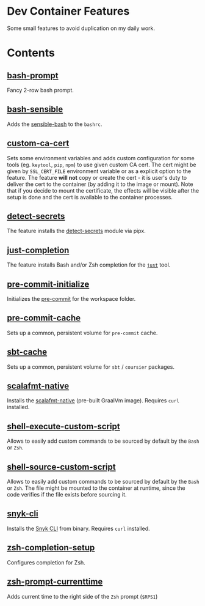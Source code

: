 # Dev Container Features

Some small features to avoid duplication on my daily work.

# Contents

## [bash-prompt](./src/bash-prompt/)

Fancy 2-row bash prompt.

## [bash-sensible](./src/bash-sensible/)

Adds the [sensible-bash](https://github.com/mrzool/bash-sensible/) to the `bashrc`.

## [custom-ca-cert](./src/custom-ca-cert/)

Sets some environment variables and adds custom configuration for some tools (eg. `keytool`, `pip`, `npm`) to use given custom CA cert.
The cert might be given by `SSL_CERT_FILE` environment variable or as a explicit option to the feature.
The feature **will not** copy or create the cert - it is user's duty to deliver the cert to the container (by adding it to the image or mount).
Note that if you decide to mount the certificate, the effects will be visible after the setup is done and the cert is available to the container processes.

## [detect-secrets](./src/detect-secrets/)

The feature installs the [detect-secrets](https://github.com/Yelp/detect-secrets) module via pipx.

## [just-completion](./src/just-completion/)

The feature installs Bash and/or Zsh completion for the [`just`](https://just.systems/) tool.

## [pre-commit-initialize](./src/pre-commit-initialize/)

Initializes the [pre-commit](https://pre-commit.com) for the workspace folder.

## [pre-commit-cache](./src/pre-commit-cache/)

Sets up a common, persistent volume for `pre-commit` cache.

## [sbt-cache](./src/sbt-cache/)

Sets up a common, persistent volume for `sbt` / `coursier` packages.

## [scalafmt-native](./src/scalafmt-native/)

Installs the [scalafmt-native](https://scalameta.org/scalafmt/docs/installation.html#native-image) (pre-built GraalVm image).
Requires `curl` installed.

## [shell-execute-custom-script](./src/shell-execute-custom-script/)

Allows to easily add custom commands to be sourced by default by the `Bash` or `Zsh`.

## [shell-source-custom-script](./src/shell-source-custom-script/)

Allows to easily add custom commands to be sourced by default by the `Bash` or `Zsh`.
The file might be mounted to the container at runtime, since the code verifies if the file exists before sourcing it.

## [snyk-cli](./src/snyk-cli/)

Installs the [Snyk CLI](https://docs.snyk.io/snyk-cli/install-or-update-the-snyk-cli) from binary.
Requires `curl` installed.

## [zsh-completion-setup](./src/zsh-completion-setup/)

Configures completion for Zsh.

## [zsh-prompt-currenttime](./src/zsh-prompt-currenttime/)

Adds current time to the right side of the `Zsh` prompt (`$RPS1`)
